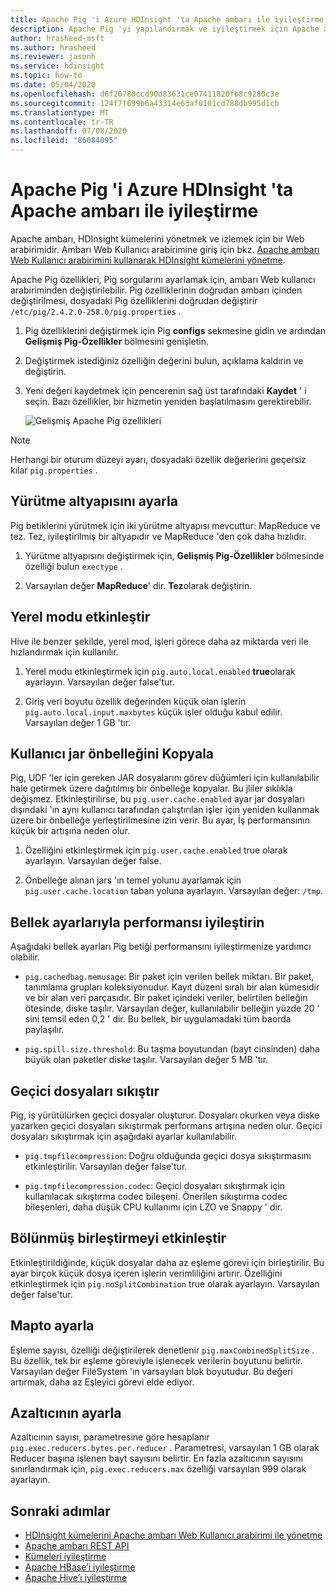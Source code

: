 ```yaml
---
title: Apache Pig 'i Azure HDInsight 'ta Apache ambarı ile iyileştirme
description: Apache Pig 'yi yapılandırmak ve iyileştirmek için Apache ambarı Web Kullanıcı arabirimini kullanın.
author: hrasheed-msft
ms.author: hrasheed
ms.reviewer: jasonh
ms.service: hdinsight
ms.topic: how-to
ms.date: 05/04/2020
ms.openlocfilehash: d6f20780ccd90d83631ce07411820fb8c9280c3e
ms.sourcegitcommit: 124f7f699b6a43314e63af0101cd788db995d1cb
ms.translationtype: MT
ms.contentlocale: tr-TR
ms.lasthandoff: 07/08/2020
ms.locfileid: "86084095"
---
```

# <a name="optimize-apache-pig-with-apache-ambari-in-azure-hdinsight"></a>Apache Pig 'i Azure HDInsight 'ta Apache ambarı ile iyileştirme

Apache ambarı, HDInsight kümelerini yönetmek ve izlemek için bir Web arabirimidir. Ambarı Web Kullanıcı arabirimine giriş için bkz. [Apache ambarı Web Kullanıcı arabirimini kullanarak HDInsight kümelerini yönetme](hdinsight-hadoop-manage-ambari.md).

Apache Pig özellikleri, Pig sorgularını ayarlamak için, ambarı Web kullanıcı arabiriminden değiştirilebilir. Pig özelliklerinin doğrudan ambarı içinden değiştirilmesi, dosyadaki Pig özelliklerini doğrudan değiştirir `/etc/pig/2.4.2.0-258.0/pig.properties` .

1. Pig özelliklerini değiştirmek için Pig **configs** sekmesine gidin ve ardından **Gelişmiş Pig-Özellikler** bölmesini genişletin.

1. Değiştirmek istediğiniz özelliğin değerini bulun, açıklama kaldırın ve değiştirin.

1. Yeni değeri kaydetmek için pencerenin sağ üst tarafındaki **Kaydet** ' i seçin. Bazı özellikler, bir hizmetin yeniden başlatılmasını gerektirebilir.

    ![Gelişmiş Apache Pig özellikleri](./media/optimize-pig-ambari/advanced-pig-properties.png)

> [!NOTE]  
> Herhangi bir oturum düzeyi ayarı, dosyadaki özellik değerlerini geçersiz kılar `pig.properties` .

## <a name="tune-execution-engine"></a>Yürütme altyapısını ayarla

Pig betiklerini yürütmek için iki yürütme altyapısı mevcuttur: MapReduce ve tez. Tez, iyileştirilmiş bir altyapıdır ve MapReduce 'den çok daha hızlıdır.

1. Yürütme altyapısını değiştirmek için, **Gelişmiş Pig-Özellikler** bölmesinde özelliği bulun `exectype` .

1. Varsayılan değer **MapReduce**' dir. **Tez**olarak değiştirin.

## <a name="enable-local-mode"></a>Yerel modu etkinleştir

Hive ile benzer şekilde, yerel mod, işleri görece daha az miktarda veri ile hızlandırmak için kullanılır.

1. Yerel modu etkinleştirmek için `pig.auto.local.enabled` **true**olarak ayarlayın. Varsayılan değer false'tur.

1. Giriş veri boyutu özellik değerinden küçük olan işlerin `pig.auto.local.input.maxbytes` küçük işler olduğu kabul edilir. Varsayılan değer 1 GB 'tır.

## <a name="copy-user-jar-cache"></a>Kullanıcı jar önbelleğini Kopyala

Pig, UDF 'ler için gereken JAR dosyalarını görev düğümleri için kullanılabilir hale getirmek üzere dağıtılmış bir önbelleğe kopyalar. Bu jliler sıklıkla değişmez. Etkinleştirilirse, bu `pig.user.cache.enabled` ayar jar dosyaları dışındaki 'ın aynı kullanıcı tarafından çalıştırılan işler için yeniden kullanmak üzere bir önbelleğe yerleştirilmesine izin verir. Bu ayar, İş performansının küçük bir artışına neden olur.

1. Özelliğini etkinleştirmek için `pig.user.cache.enabled` true olarak ayarlayın. Varsayılan değer false.

1. Önbelleğe alınan jars 'ın temel yolunu ayarlamak için `pig.user.cache.location` taban yoluna ayarlayın. Varsayılan değer: `/tmp`.

## <a name="optimize-performance-with-memory-settings"></a>Bellek ayarlarıyla performansı iyileştirin

Aşağıdaki bellek ayarları Pig betiği performansını iyileştirmenize yardımcı olabilir.

* `pig.cachedbag.memusage`: Bir paket için verilen bellek miktarı. Bir paket, tanımlama grupları koleksiyonudur. Kayıt düzeni sıralı bir alan kümesidir ve bir alan veri parçasıdır. Bir paket içindeki veriler, belirtilen belleğin ötesinde, diske taşılır. Varsayılan değer, kullanılabilir belleğin yüzde 20 ' sini temsil eden 0,2 ' dir. Bu bellek, bir uygulamadaki tüm baorda paylaşılır.

* `pig.spill.size.threshold`: Bu taşma boyutundan (bayt cinsinden) daha büyük olan paketler diske taşılır. Varsayılan değer 5 MB 'tır.

## <a name="compress-temporary-files"></a>Geçici dosyaları sıkıştır

Pig, iş yürütülürken geçici dosyalar oluşturur. Dosyaları okurken veya diske yazarken geçici dosyaları sıkıştırmak performans artışına neden olur. Geçici dosyaları sıkıştırmak için aşağıdaki ayarlar kullanılabilir.

* `pig.tmpfilecompression`: Doğru olduğunda geçici dosya sıkıştırmasını etkinleştirilir. Varsayılan değer false'tur.

* `pig.tmpfilecompression.codec`: Geçici dosyaları sıkıştırmak için kullanılacak sıkıştırma codec bileşeni. Önerilen sıkıştırma codec bileşenleri, daha düşük CPU kullanımı için LZO ve Snappy ' dir.

## <a name="enable-split-combining"></a>Bölünmüş birleştirmeyi etkinleştir

Etkinleştirildiğinde, küçük dosyalar daha az eşleme görevi için birleştirilir. Bu ayar birçok küçük dosya içeren işlerin verimliliğini artırır. Özelliğini etkinleştirmek için `pig.noSplitCombination` true olarak ayarlayın. Varsayılan değer false'tur.

## <a name="tune-mappers"></a>Mapto ayarla

Eşleme sayısı, özelliği değiştirilerek denetlenir `pig.maxCombinedSplitSize` . Bu özellik, tek bir eşleme göreviyle işlenecek verilerin boyutunu belirtir. Varsayılan değer FileSystem 'ın varsayılan blok boyutudur. Bu değeri artırmak, daha az Eşleyici görevi elde ediyor.

## <a name="tune-reducers"></a>Azaltıcının ayarla

Azaltıcının sayısı, parametresine göre hesaplanır `pig.exec.reducers.bytes.per.reducer` . Parametresi, varsayılan 1 GB olarak Reducer başına işlenen bayt sayısını belirtir. En fazla azaltıcının sayısını sınırlandırmak için, `pig.exec.reducers.max` özelliği varsayılan 999 olarak ayarlayın.

## <a name="next-steps"></a>Sonraki adımlar

* [HDInsight kümelerini Apache ambarı Web Kullanıcı arabirimi ile yönetme](hdinsight-hadoop-manage-ambari.md)
* [Apache ambarı REST API](hdinsight-hadoop-manage-ambari-rest-api.md)
* [Kümeleri iyileştirme](./hdinsight-changing-configs-via-ambari.md)
* [Apache HBase’i iyileştirme](./optimize-hbase-ambari.md)
* [Apache Hive’ı iyileştirme](./optimize-hive-ambari.md)
